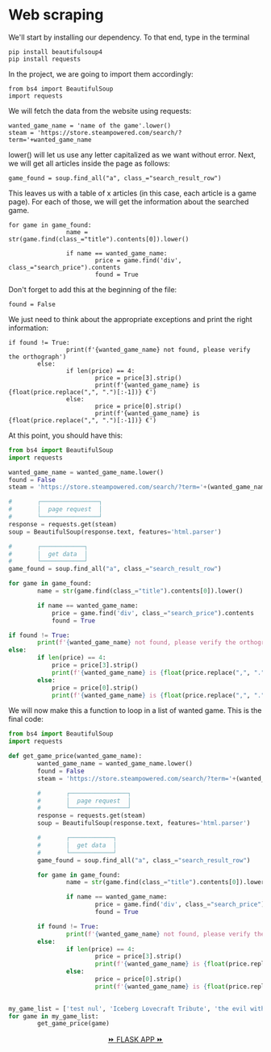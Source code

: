 # Web scraping

We'll start by installing our dependency.
To that end, type in the terminal
```
pip install beautifulsoup4
pip install requests
```

In the project, we are going to import them accordingly:
```
from bs4 import BeautifulSoup
import requests
```

We will fetch the data from the website using requests:
```
wanted_game_name = 'name of the game'.lower()
steam = 'https://store.steampowered.com/search/?term='+wanted_game_name
```

lower() will let us use any letter capitalized as we want without error.
Next, we will get all articles inside the page as follows:

```
game_found = soup.find_all("a", class_="search_result_row")
```

This leaves us with a table of x articles (in this case, each article is a game page).
For each of those, we will get the information about the searched game.  
```
for game in game_found:
                name = str(game.find(class_="title").contents[0]).lower()

                if name == wanted_game_name:
                        price = game.find('div', class_="search_price").contents
                        found = True
```
Don't forget to add this at the beginning of the file:  
```
found = False
```

We just need to think about the appropriate exceptions and print the right information:
```
if found != True:
                print(f'{wanted_game_name} not found, please verify the orthograph')
        else:
                if len(price) == 4:
                        price = price[3].strip()
                        print(f'{wanted_game_name} is {float(price.replace(",", ".")[:-1])} €')
                else:   
                        price = price[0].strip()
                        print(f'{wanted_game_name} is {float(price.replace(",", ".")[:-1])} €')
```

                        
At this point, you should have this:
```py
from bs4 import BeautifulSoup
import requests

wanted_game_name = wanted_game_name.lower()
found = False
steam = 'https://store.steampowered.com/search/?term='+(wanted_game_name)

#       ┌────────────────┐
#       │  page request  │
#       └────────────────┘
response = requests.get(steam)
soup = BeautifulSoup(response.text, features='html.parser')

#       ┌────────────┐
#       │  get data  │
#       └────────────┘
game_found = soup.find_all("a", class_="search_result_row")

for game in game_found:
        name = str(game.find(class_="title").contents[0]).lower()

        if name == wanted_game_name:
            price = game.find('div', class_="search_price").contents
            found = True

if found != True:
        print(f'{wanted_game_name} not found, please verify the orthograph')
else:
        if len(price) == 4:
            price = price[3].strip()
            print(f'{wanted_game_name} is {float(price.replace(",", ".")[:-1])} €')
        else:   
            price = price[0].strip()
            print(f'{wanted_game_name} is {float(price.replace(",", ".")[:-1])} €')
```

We will now make this a function to loop in a list of wanted game.
This is the final code:  

```py
from bs4 import BeautifulSoup
import requests

def get_game_price(wanted_game_name):
        wanted_game_name = wanted_game_name.lower()
        found = False
        steam = 'https://store.steampowered.com/search/?term='+(wanted_game_name)

        #       ┌────────────────┐
        #       │  page request  │
        #       └────────────────┘
        response = requests.get(steam)
        soup = BeautifulSoup(response.text, features='html.parser')

        #       ┌────────────┐
        #       │  get data  │
        #       └────────────┘
        game_found = soup.find_all("a", class_="search_result_row")

        for game in game_found:
                name = str(game.find(class_="title").contents[0]).lower()

                if name == wanted_game_name:
                        price = game.find('div', class_="search_price").contents
                        found = True

        if found != True:
                print(f'{wanted_game_name} not found, please verify the orthograph')
        else:
                if len(price) == 4:
                        price = price[3].strip()
                        print(f'{wanted_game_name} is {float(price.replace(",", ".")[:-1])} €')
                else:   
                        price = price[0].strip()
                        print(f'{wanted_game_name} is {float(price.replace(",", ".")[:-1])} €')
                        

my_game_list = ['test nul', 'Iceberg Lovecraft Tribute', 'the evil within', 'elden ring']
for game in my_game_list:
        get_game_price(game)
```  
  
<div align="center"><a href="../4. Flask app/flask-app.md">⏩ FLASK APP ⏩</a></div>   
